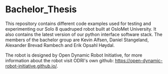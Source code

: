 # Bachelor_Thesis
This repository contains different code examples used for testing and experimenting our Solo 8 quadruped robot built at OsloMet University. It also contains the latest version of our python interface software stack. The members of the bachelor group are Kevin Alfsen, Daniel Stangeland, Alexander Brevad Rambech and Erik Opsahl Høydal.

The robot is designed by Open Dynamic Robot Initiative, for more information about the robot visit ODRI's own github: https://open-dynamic-robot-initiative.github.io/.

